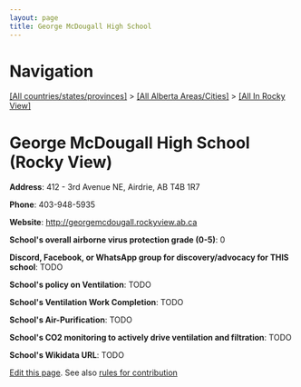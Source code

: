 ```yaml
---
layout: page
title: George McDougall High School
---
```

# Navigation

[[All countries/states/provinces]](../../..) > [[All Alberta Areas/Cities]](../..) > [[All In Rocky View]](..)

# George McDougall High School (Rocky View)

**Address**: 412 - 3rd Avenue NE, Airdrie, AB T4B 1R7

**Phone**: 403-948-5935

**Website**: <http://georgemcdougall.rockyview.ab.ca>

**School's overall airborne virus protection grade (0-5)**: 0

**Discord, Facebook, or WhatsApp group for discovery/advocacy for THIS school**: TODO

**School's policy on Ventilation**: TODO

**School's Ventilation Work Completion**: TODO

**School's Air-Purification**: TODO

**School's CO2 monitoring to actively drive ventilation and filtration**: TODO

**School's Wikidata URL**: TODO


[Edit this page](https://github.com/ventilate-schools/AB/edit/main/./Rocky_View/George_McDougall_High_School.md). See also [rules for contribution](../../../contribution-rules/)